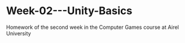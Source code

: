 # Week-02---Unity-Basics
 Homework of the second week in the Computer Games course at Airel University
